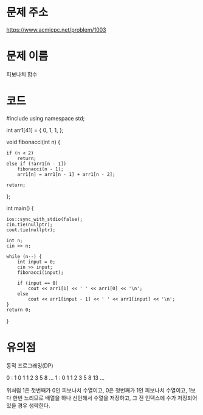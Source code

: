 # 문제 주소
https://www.acmicpc.net/problem/1003

# 문제 이름
피보나치 함수

# 코드
#include <iostream>
using namespace std;

int arr1[41] = { 0, 1, 1, };

void fibonacci(int n) {

	if (n < 2)
		return;
	else if (!arr1[n - 1])
		fibonacci(n - 1);
		arr1[n] = arr1[n - 1] + arr1[n - 2];
	
	return;
};

int main() {
	
	ios::sync_with_stdio(false);
	cin.tie(nullptr);
	cout.tie(nullptr);
	
	int n;
	cin >> n;

	while (n--) {
		int input = 0;
		cin >> input;
		fibonacci(input);

		if (input == 0)
			cout << arr1[1] << ' ' << arr1[0] << '\n';
		else 
			cout << arr1[input - 1] << ' ' << arr1[input] << '\n';
	}
	return 0;
}

# 유의점
동적 프로그래밍(DP)

0 : 1 0 1 1 2 3 5 8 ...
1 : 0 1 1 2 3 5 8 13 ...

위처럼 1은 첫번째가 0인 피보나치 수열이고, 0은 첫번째가 1인 피보나치 수열이고, 1보다 한번 느리므로
배열을 하나 선언해서 수열을 저장하고, 그 전 인덱스에 수가 저장되어 있을 경우 생략한다.
